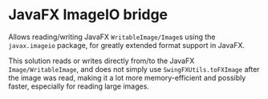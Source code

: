 JavaFX ImageIO bridge
=====================

Allows reading/writing JavaFX `WritableImage/Image`s using the `javax.imageio` package, for greatly extended format support in JavaFX.

This solution reads or writes directly from/to the JavaFX `Image/WritableImage`, and does not simply use `SwingFXUtils.toFXImage` after the image was read, making it a lot more memory-efficient and possibly faster, especially for reading large images.
